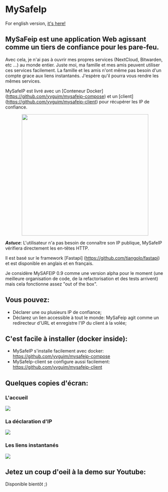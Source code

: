 # MySafeIp

For english version, [it's here!](./README-EN.md)

## MySaFeip est une application Web agissant comme un tiers de confiance pour les pare-feu.
Avec cela, je n'ai pas à ouvrir mes propres services (NextCloud, Bitwarden, etc ...) au monde entier. Juste moi, ma famille et mes amis peuvent utiliser ces services facilement. La famille et les amis n'ont même pas besoin d'un compte grace aux liens instantanés. J'espère qu'il pourra vous rendre les mêmes services.

MySafeIP est livré avec un [Conteneur Docker] (https://github.com/yvguim/mysafeip-compose) et un [client] (https://github.com/yvguim/mysafeip-client) pour récupérer les IP de confiance.
<p align="center">
  <img width="400" height="383" src="https://raw.githubusercontent.com/yvguim/mysafeip/main/docs/diag.png">
</p>

***Astuce***: L'utilisateur n'a pas besoin de connaître son IP publique, MySafeIP vérifiera directement les en-têtes HTTP.

Il est basé sur le framework [Fastapi] (https://github.com/tiangolo/fastapi) et est disponible en anglais et en français.

Je considère MySAFEIP 0.9 comme une version alpha pour le moment (une meilleure organisation de code, de la refactorisation et des tests arrivent) mais cela fonctionne assez "out of the box".

## Vous pouvez:
- Déclarer une ou plusieurs IP de confiance;
- Déclarez un lien accessible à tout le monde: MySaFeip agit comme un redirecteur d'URL et enregistre l'IP du client à la volée;

## C'est facile à installer (docker inside):
- MySafeIP s'installe facilement avec docker: https://github.com/yvguim/mysafeip-compose
- MySafeIp-client se configure aussi facilement: https://github.com/yvguim/mysafeip-client

## Quelques copies d'écran:
### L'accueil
![](https://raw.githubusercontent.com/yvguim/mysafeip/main/docs/cap0.png)
### La déclaration d'IP
![](https://raw.githubusercontent.com/yvguim/mysafeip/main/docs/cap1.png)
### Les liens instantanés
![](https://raw.githubusercontent.com/yvguim/mysafeip/main/docs/cap2.png)

## Jetez un coup d'oeil à la demo sur Youtube:

Disponible bientôt ;)
